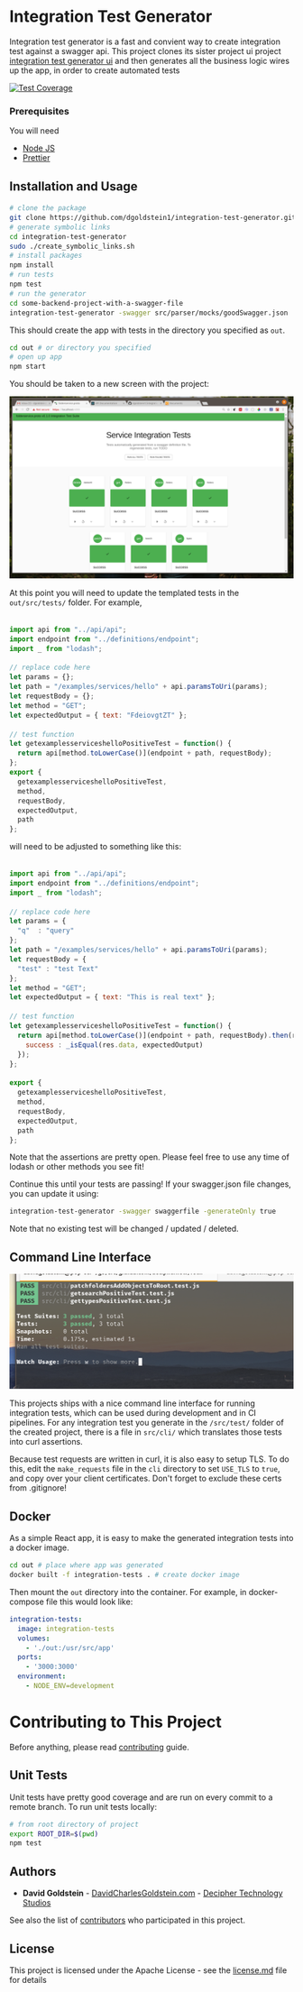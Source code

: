 # Integration Test Generator


Integration test generator is a fast and convient way to create integration test against a swagger api. This project clones its sister project ui project [integration test generator ui](https://github.com/dgoldstein1/swagger-integration-test-UI) and then generates all the business logic wires up the app, in order to create automated tests

[![Test Coverage](https://api.codeclimate.com/v1/badges/ce123b477e3b9b57cab8/test_coverage)](https://codeclimate.com/github/dgoldstein1/integration-test-generator/test_coverage)


### Prerequisites

You will need 

- [Node JS](https://nodejs.org/en/)
- [Prettier](https://prettier.io/)

## Installation and Usage

```sh
# clone the package
git clone https://github.com/dgoldstein1/integration-test-generator.git
# generate symbolic links
cd integration-test-generator
sudo ./create_symbolic_links.sh
# install packages
npm install
# run tests
npm test
# run the generator
cd some-backend-project-with-a-swagger-file
integration-test-generator -swagger src/parser/mocks/goodSwagger.json  -out mock-integration-tests -endpoint https://localhost:8080 -npmPackageName test
```

This should create the app with tests in the directory you specified as `out`.

```sh
cd out # or directory you specified
# open up app
npm start 
``` 

You should be taken to a new screen with the project:

![app](images/exampleApp.png)

At this point you will need to update the templated tests in the `out/src/tests/` folder. For example, 

```js

import api from "../api/api";
import endpoint from "../definitions/endpoint";
import _ from "lodash";

// replace code here
let params = {};
let path = "/examples/services/hello" + api.paramsToUri(params);
let requestBody = {};
let method = "GET";
let expectedOutput = { text: "FdeiovgtZT" };

// test function
let getexamplesserviceshelloPositiveTest = function() {
  return api[method.toLowerCase()](endpoint + path, requestBody);
};
export {
  getexamplesserviceshelloPositiveTest,
  method,
  requestBody,
  expectedOutput,
  path
};

```

will need to be adjusted to something like this:

```js

import api from "../api/api";
import endpoint from "../definitions/endpoint";
import _ from "lodash";

// replace code here
let params = {
  "q"  : "query"
};
let path = "/examples/services/hello" + api.paramsToUri(params);
let requestBody = {
  "test" : "test Text"
};
let method = "GET";
let expectedOutput = { text: "This is real text" };

// test function
let getexamplesserviceshelloPositiveTest = function() {
  return api[method.toLowerCase()](endpoint + path, requestBody).then(res =>{
    success : _isEqual(res.data, expectedOutput)  
  });
};

export {
  getexamplesserviceshelloPositiveTest,
  method,
  requestBody,
  expectedOutput,
  path
};

 ```

Note that the assertions are pretty open. Please feel free to use any time of lodash or other methods you see fit!

Continue this until your tests are passing! If your swagger.json file changes, you can update it using:

```sh
integration-test-generator -swagger swaggerfile -generateOnly true
```

Note that no existing test will be changed / updated / deleted.

## Command Line Interface

![app](images/exampleCli.png)

This projects ships with a nice command line interface for running integration tests, which can be used during development and in CI pipelines. For any integration test you generate in the `/src/test/` folder of the created project, there is a file in `src/cli/` which translates those tests into curl assertions.

Because test requests are written in curl, it is also easy to setup TLS. To do this, edit the `make_requests` file in the `cli` directory to set `USE_TLS` to `true`, and copy over your client certificates. Don't forget to exclude these certs from .gitignore!


## Docker 

As a simple React app, it is easy to make the generated integration tests into a docker image.

```sh
cd out # place where app was generated
docker built -f integration-tests . # create docker image 
```
Then mount the `out` directory into the container. For example, in docker-compose file this would look like:

```yml
integration-tests:
  image: integration-tests
  volumes:
    - './out:/usr/src/app'
  ports:
    - '3000:3000'
  environment:
    - NODE_ENV=development
```

# Contributing to This Project

Before anything, please read [contributing](CONTRIBUTING) guide.

## Unit Tests

Unit tests have pretty good coverage and are run on every commit to a remote branch. To run unit tests locally:

```sh
# from root directory of project
export ROOT_DIR=$(pwd)
npm test
```

## Authors

* **David Goldstein** - [DavidCharlesGoldstein.com](http://www.davidcharlesgoldstein.com/?github-integration-test-generator) - [Decipher Technology Studios](http://deciphernow.com/)

See also the list of [contributors](https://github.com/your/project/contributors) who participated in this project.

## License

This project is licensed under the Apache License - see the [license.md](LICENSE) file for details
